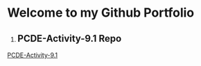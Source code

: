 # Welcome to my Github Portfolio
1. ## PCDE-Activity-9.1 Repo
<a href = "https://github.com/prembhardwaj/PCDE-Activity-9.1"> PCDE-Activity-9.1 </a>
